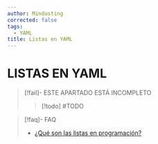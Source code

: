 ```yaml
---
author: Mindusting
corrected: false
tags:
  - YAML
title: Listas en YAML
---
```


# LISTAS EN YAML

> [!fail]- ESTE APARTADO ESTÁ INCOMPLETO
> > [!todo] #TODO

> [!faq]- FAQ
> - [¿Qué son las listas en programación?](../pc/pc_list.md)
